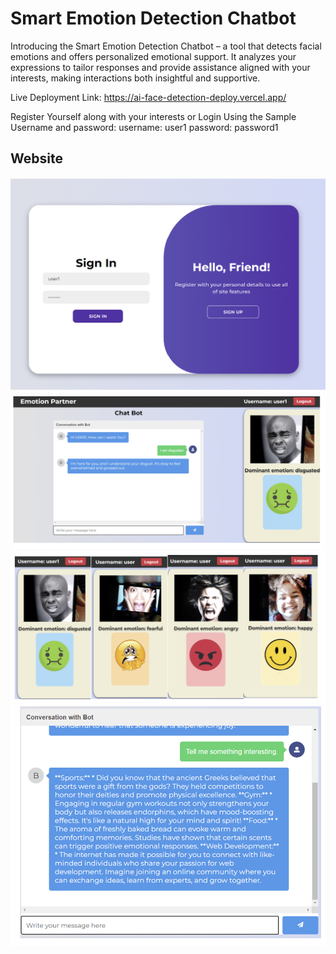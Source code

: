 # Smart Emotion Detection Chatbot

Introducing the Smart Emotion Detection Chatbot – a tool that detects facial emotions and offers personalized emotional support. It analyzes your expressions to tailor responses and provide assistance aligned with your interests, making interactions both insightful and supportive.

Live Deployment Link: https://ai-face-detection-deploy.vercel.app/

Register Yourself along with your interests or Login Using the Sample Username and password:
  username: user1
  password: password1
## Website

<div align="center">
  <img src="https://github.com/kathireshG/Smart-Emotion-Detection-Chatbot/raw/main/images/0.png">
  <img src="https://github.com/kathireshG/Smart-Emotion-Detection-Chatbot/raw/main/images/1.png">
  <img src="https://github.com/kathireshG/Smart-Emotion-Detection-Chatbot/raw/main/images/2.png">
  <img src="https://github.com/kathireshG/Smart-Emotion-Detection-Chatbot/raw/main/images/3.png">
</div>
